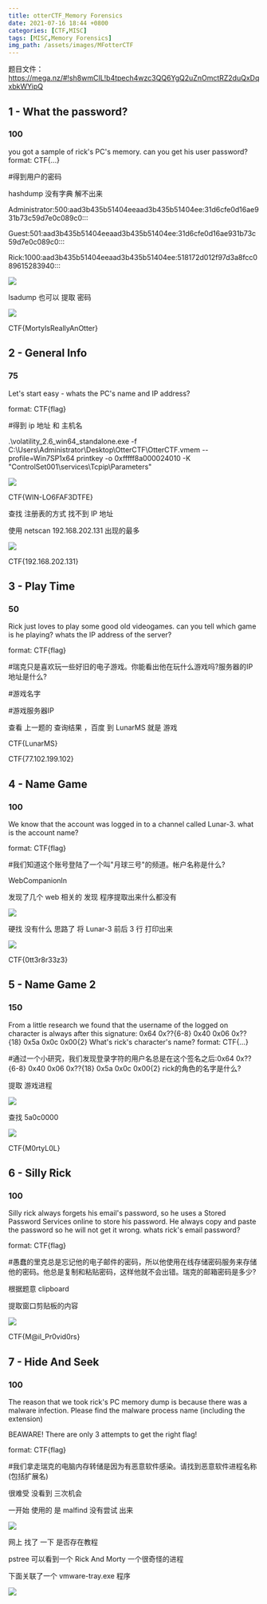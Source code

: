 ```yaml
---
title: otterCTF_Memory Forensics
date: 2021-07-16 18:44 +0800
categories: [CTF,MISC]
tags: [MISC,Memory Forensics]
img_path: /assets/images/MFotterCTF
---
```


题目文件：https://mega.nz/#!sh8wmCIL!b4tpech4wzc3QQ6YgQ2uZnOmctRZ2duQxDqxbkWYipQ



## 1 - What the password?

### 100

you got a sample of rick's PC's memory. can you get his user password? format: CTF{...}

#得到用户的密码



hashdump 没有字典 解不出来

Administrator:500:aad3b435b51404eeaad3b435b51404ee:31d6cfe0d16ae931b73c59d7e0c089c0:::


Guest:501:aad3b435b51404eeaad3b435b51404ee:31d6cfe0d16ae931b73c59d7e0c089c0:::


Rick:1000:aad3b435b51404eeaad3b435b51404ee:518172d012f97d3a8fcc089615283940:::

![](WEBRESOURCE042e1cb3844363e54339deafdaff945e.png)

lsadump 也可以 提取 密码

![](WEBRESOURCE02077397ccfb9e56150fac46bee79048.png)

CTF{MortyIsReallyAnOtter}





## 2 - General Info

### 75

Let's start easy - whats the PC's name and IP address?

format: CTF{flag}

#得到 ip 地址 和 主机名



 .\volatility_2.6_win64_standalone.exe -f C:\Users\Administrator\Desktop\OtterCTF\OtterCTF.vmem --profile=Win7SP1x64 printkey -o 0xfffff8a000024010 -K "ControlSet001\services\Tcpip\Parameters"

![](WEBRESOURCE7d48298d938dee67bee24a8d74828b10.png)

CTF{WIN-LO6FAF3DTFE}



查找 注册表的方式 找不到 IP 地址 

使用 netscan  192.168.202.131	出现的最多

![](WEBRESOURCEb26815ef484d6446d4a9fc3e6a50d754.png)

CTF{192.168.202.131}





## 3 - Play Time

### 50

Rick just loves to play some good old videogames. can you tell which game is he playing? whats the IP address of the server?

format: CTF{flag}

#瑞克只是喜欢玩一些好旧的电子游戏。你能看出他在玩什么游戏吗?服务器的IP地址是什么?

#游戏名字

#游戏服务器IP



查看 上一题的 查询结果	，百度 到 LunarMS 就是 游戏

CTF{LunarMS}

CTF{77.102.199.102}





## 4 - Name Game

### 100

We know that the account was logged in to a channel called Lunar-3. what is the account name?

format: CTF{flag}

#我们知道这个账号登陆了一个叫"月球三号"的频道。帐户名称是什么?



WebCompanionIn

发现了几个 web 相关的 发现 程序提取出来什么都没有

![](WEBRESOURCE00bf96cb1afae5cc344db7b2e3e02912.png)



硬找 没有什么 思路了 将 Lunar-3 前后 3 行 打印出来

![](WEBRESOURCEfe51ee59deff2319a227565e41169650.png)

CTF{0tt3r8r33z3}





## 5 - Name Game 2

### 150


From a little research we found that the username of the logged on character is always after this signature: 0x64 0x??{6-8} 0x40 0x06 0x??{18} 0x5a 0x0c 0x00{2} What's rick's character's name? format: CTF{...}

#通过一个小研究，我们发现登录字符的用户名总是在这个签名之后:0x64 0x??{6-8} 0x40 0x06 0x??{18} 0x5a 0x0c 0x00{2} rick的角色的名字是什么?

提取 游戏进程

![](WEBRESOURCE52a0619d99f3a9a097c98e2ebeefdbf6.png)

查找 5a0c0000

![](WEBRESOURCEbc399ef231d9c4b2726358b820dde508.png)

CTF{M0rtyL0L}





## 6 - Silly Rick

### 100

Silly rick always forgets his email's password, so he uses a Stored Password Services online to store his password. He always copy and paste the password so he will not get it wrong. whats rick's email password?

format: CTF{flag}

#愚蠢的里克总是忘记他的电子邮件的密码，所以他使用在线存储密码服务来存储他的密码。他总是复制和粘贴密码，这样他就不会出错。瑞克的邮箱密码是多少?



根据题意 clipboard

提取窗口剪贴板的内容

![](WEBRESOURCE6afafe26645eec2affca16f722a620dd.png)

CTF{M@il_Pr0vid0rs}





## 7 - Hide And Seek

### 100

The reason that we took rick's PC memory dump is because there was a malware infection. Please find the malware process name (including the extension)

BEAWARE! There are only 3 attempts to get the right flag!

format: CTF{flag}

#我们拿走瑞克的电脑内存转储是因为有恶意软件感染。请找到恶意软件进程名称(包括扩展名)



很难受 没看到 三次机会

一开始 使用的 是 malfind 没有尝试 出来 

![](WEBRESOURCE6d266cc5c05f768cb49d431e71719c8e.png)

网上 找了 一下 是否存在教程

pstree 	可以看到一个 Rick And Morty 一个很奇怪的进程

下面关联了一个 vmware-tray.exe 程序

![](WEBRESOURCE01e938cc9da36bd32397df5c2459d145.png)

